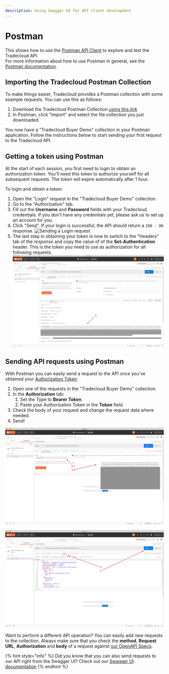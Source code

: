 ```yaml
---
description: Using Swagger UI for API client development
---
```


# Postman

This shows how to use the [Postman API Client](https://www.postman.com/product/api-client) to explore and test the Tradecloud API.  
For more information about how to use Postman in general, see the [Postman documentation](https://learning.postman.com/docs/postman/launching-postman/introduction/).

## Importing the Tradecloud Postman Collection

To make things easier, Tradecloud provides a Postman collection with some example requests. You can use this as follows:

1. Download the Tradecloud Postman Collection [using this link](https://github.com/tradecloud/tradecloud-docs-api-v2/tree/cd07f44b0599be045b1e6145e3c5aecca141ee5b/api/tools/Tradecloud-Buyer-Demo.postman_collection.json)
2. In Postman, click "Import" and select the file collection you just downloaded.

You now have a "Tradecloud Buyer Demo" collection in your Postman application. Follow the instructions below to start sending your first request to the Tradecloud API.

## Getting a token using Postman

At the start of each session, you first need to login to obtain an authorization token. You'll need this token to authorize yourself for all subsequent requests. The token will expire automatically after 1 hour.

To login and obtain a token:

1. Open the "Login" request in the "Tradecloud Buyer Demo" collection.
2. Go to the "Authorization" tab.
3. Fill out the **Username** and **Password** fields with your Tradecloud credentials. If you don't have any credentials yet, please ask us to set up an account for you.
4. Click "Send". If your login is successful, the API should return a `200 - OK` response. ![Sending a Login request](https://github.com/tradecloud/tradecloud-docs-api-v2/tree/cd07f44b0599be045b1e6145e3c5aecca141ee5b/.gitbook/assets/postman-login-1.png%20=500x500)
5. The last step in obtaining your token is now to switch to the "Headers" tab of the _response_ and copy the value of of the **Set-Authentication** header. This is the token you need to use as authorization for all following requests. ![Obtaining the authorization token](../../.gitbook/assets/postman-login-2.png)

## Sending API requests using Postman

With Postman you can easily send a request to the API once you've obtained your [Authorization Token](postman.md#getting-a-token-using-postman):

1. Open one of the requests in the "Tradecloud Buyer Demo" collection.
2. In the **Authorization** tab:
   1. Set the Type to **Bearer Token**.
   2. Paste your Authorization Token in the **Token** field. 
3. Check the body of your request and change the request data where needed.
4. Send! 

![Set the Authorization Token](../../.gitbook/assets/postman-issue-1.png)

![Send the Request](../../.gitbook/assets/postman-issue-2.png)

Want to perform a different API operation? You can easily add new requests to the collection. Always make sure that you check the **method**, **Request URL**, **Authorization** and **body** of a request against [our OpenAPI Specs](https://api.accp.tradecloud1.com/).

{% hint style="info" %}
Did you know that you can also send requests to our API right from the Swagger UI? Check out our [Swagger UI documentation](swagger-ui.md)
{% endhint %}

